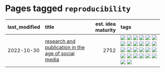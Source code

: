 # Pages tagged `reproducibility`

|last_modified|title|est. idea maturity|tags
|:---|:---|---:|:---|
|2022-10-30|[research and publication in the age of social media](../research-and-social.md)|2752|[![](https://img.shields.io/badge/tag-arxiv-1043a5)](../tags/arxiv.md) [![](https://img.shields.io/badge/tag-citation-35b163)](../tags/citation.md) [![](https://img.shields.io/badge/tag-corrections-c4fb38)](../tags/corrections.md) [![](https://img.shields.io/badge/tag-credit-1eefac)](../tags/credit.md) [![](https://img.shields.io/badge/tag-curation-3f9741)](../tags/curation.md) [![](https://img.shields.io/badge/tag-discoverability-c6963e)](../tags/discoverability.md) [![](https://img.shields.io/badge/tag-discussion-6013c8)](../tags/discussion.md) [![](https://img.shields.io/badge/tag-feed-e3be61)](../tags/feed.md) [![](https://img.shields.io/badge/tag-git-e9b626)](../tags/git.md) [![](https://img.shields.io/badge/tag-github-1614f8)](../tags/github.md) [![](https://img.shields.io/badge/tag-historyofscience-82d6e)](../tags/historyofscience.md) [![](https://img.shields.io/badge/tag-mastodon-752fd7)](../tags/mastodon.md) [![](https://img.shields.io/badge/tag-openreview-9c3a4a)](../tags/openreview.md) [![](https://img.shields.io/badge/tag-paperswithcode-dad82b)](../tags/paperswithcode.md) [![](https://img.shields.io/badge/tag-platform-35d420)](../tags/platform.md) [![](https://img.shields.io/badge/tag-publication-fda5ff)](../tags/publication.md) [![](https://img.shields.io/badge/tag-reproducibility-32d44f)](../tags/reproducibility.md) [![](https://img.shields.io/badge/tag-research-fe4dc)](../tags/research.md) [![](https://img.shields.io/badge/tag-retractions-d5ffe)](../tags/retractions.md) [![](https://img.shields.io/badge/tag-search-a68128)](../tags/search.md) [![](https://img.shields.io/badge/tag-socialmedia-b4243e)](../tags/socialmedia.md) [![](https://img.shields.io/badge/tag-stackoverflow-b7fb0)](../tags/stackoverflow.md) [![](https://img.shields.io/badge/tag-subscription-b25b5)](../tags/subscription.md) [![](https://img.shields.io/badge/tag-transparency-ebbec3)](../tags/transparency.md) [![](https://img.shields.io/badge/tag-twitter-76bb24)](../tags/twitter.md) [![](https://img.shields.io/badge/tag-validation-496a1)](../tags/validation.md)|
